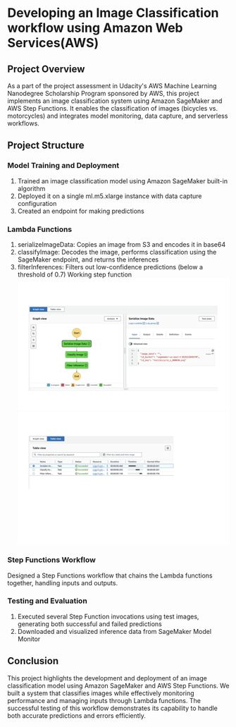 # Developing an Image Classification workflow using Amazon Web Services(AWS)

## Project Overview
As a part of the project assessment in Udacity's AWS Machine Learning Nanodegree Scholarship Program sponsored by AWS, this project implements an image classification system using Amazon SageMaker and AWS Step Functions. It enables the classification of images (bicycles vs. motorcycles) and integrates model monitoring, data capture, and serverless workflows.

## Project Structure
### Model Training and Deployment
1. Trained an image classification model using Amazon SageMaker built-in algorithm
2. Deployed it on a single ml.m5.xlarge instance with data capture configuration
3. Created an endpoint for making predictions

### Lambda Functions
1. serializeImageData: Copies an image from S3 and encodes it in base64
2. classifyImage: Decodes the image, performs classification using the SageMaker endpoint, and returns the inferences
3. filterInferences: Filters out low-confidence predictions (below a threshold of 0.7)
Working step function
![Graph View](Images/Working_Step_Functions.png)
![Table View](Images/Working_Step_Function_Table.png)

### Step Functions Workflow
Designed a Step Functions workflow that chains the Lambda functions together, handling inputs and outputs.

### Testing and Evaluation
1. Executed several Step Function invocations using test images, generating both successful and failed predictions
2. Downloaded and visualized inference data from SageMaker Model Monitor

## Conclusion
This project highlights the development and deployment of an image classification model using Amazon SageMaker and AWS Step Functions. We built a system that classifies images while effectively monitoring performance and managing inputs through Lambda functions. The successful testing of this workflow demonstrates its capability to handle both accurate predictions and errors efficiently.
